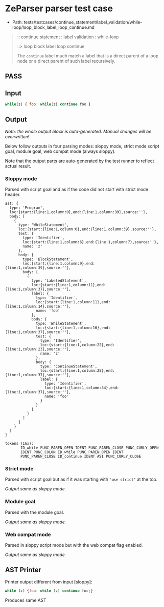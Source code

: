 # ZeParser parser test case

- Path: tests/testcases/continue_statement/label_validation/while-loop/loop_block_label_loop_continue.md

> :: continue statement : label validation : while-loop
>
> ::> loop block label loop continue
>
> The `continue` label much match a label that is a direct parent of a loop node or a direct parent of such label recursively.

## PASS

## Input

`````js
while(z) { foo: while(z) continue foo }
`````

## Output

_Note: the whole output block is auto-generated. Manual changes will be overwritten!_

Below follow outputs in four parsing modes: sloppy mode, strict mode script goal, module goal, web compat mode (always sloppy).

Note that the output parts are auto-generated by the test runner to reflect actual result.

### Sloppy mode

Parsed with script goal and as if the code did not start with strict mode header.

`````
ast: {
  type: 'Program',
  loc:{start:{line:1,column:0},end:{line:1,column:39},source:''},
  body: [
    {
      type: 'WhileStatement',
      loc:{start:{line:1,column:0},end:{line:1,column:39},source:''},
      test: {
        type: 'Identifier',
        loc:{start:{line:1,column:6},end:{line:1,column:7},source:''},
        name: 'z'
      },
      body: {
        type: 'BlockStatement',
        loc:{start:{line:1,column:9},end:{line:1,column:39},source:''},
        body: [
          {
            type: 'LabeledStatement',
            loc:{start:{line:1,column:11},end:{line:1,column:37},source:''},
            label: {
              type: 'Identifier',
              loc:{start:{line:1,column:11},end:{line:1,column:14},source:''},
              name: 'foo'
            },
            body: {
              type: 'WhileStatement',
              loc:{start:{line:1,column:16},end:{line:1,column:37},source:''},
              test: {
                type: 'Identifier',
                loc:{start:{line:1,column:22},end:{line:1,column:23},source:''},
                name: 'z'
              },
              body: {
                type: 'ContinueStatement',
                loc:{start:{line:1,column:25},end:{line:1,column:37},source:''},
                label: {
                  type: 'Identifier',
                  loc:{start:{line:1,column:34},end:{line:1,column:37},source:''},
                  name: 'foo'
                }
              }
            }
          }
        ]
      }
    }
  ]
}

tokens (16x):
       ID_while PUNC_PAREN_OPEN IDENT PUNC_PAREN_CLOSE PUNC_CURLY_OPEN
       IDENT PUNC_COLON ID_while PUNC_PAREN_OPEN IDENT
       PUNC_PAREN_CLOSE ID_continue IDENT ASI PUNC_CURLY_CLOSE
`````

### Strict mode

Parsed with script goal but as if it was starting with `"use strict"` at the top.

_Output same as sloppy mode._

### Module goal

Parsed with the module goal.

_Output same as sloppy mode._

### Web compat mode

Parsed in sloppy script mode but with the web compat flag enabled.

_Output same as sloppy mode._

## AST Printer

Printer output different from input [sloppy]:

````js
while (z) {foo: while (z) continue foo;}
````

Produces same AST
